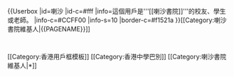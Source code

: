 {{Userbox
  |id=喇沙
  |id-c=#fff
  |info=這個用戶是'''[[喇沙書院]]'''的校友、學生或老師。
  |info-c=#CCFF00
  |info-s=10
  |border-c=#f1521a
}}<includeonly>[[Category:喇沙書院維基人|{{PAGENAME}}]]</includeonly>
<noinclude>
<p style="clear: both; padding-top: 2em">
[[Category:香港用戶框模板]]
[[Category:香港中學巴別]]
[[Category:喇沙書院維基人|*]]
</noinclude>